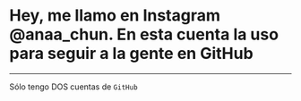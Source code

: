  # Hey, me llamo en Instagram @anaa_chun. En esta cuenta  la uso para seguir a la gente en GitHub 
 ----------------------------------------------------
 Sólo tengo DOS cuentas de ```GitHub```
